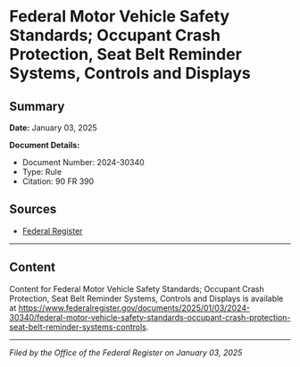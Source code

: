 # Federal Motor Vehicle Safety Standards; Occupant Crash Protection, Seat Belt Reminder Systems, Controls and Displays

## Summary

**Date:** January 03, 2025

**Document Details:**
- Document Number: 2024-30340
- Type: Rule
- Citation: 90 FR 390

## Sources
- [Federal Register](https://www.federalregister.gov/documents/2025/01/03/2024-30340/federal-motor-vehicle-safety-standards-occupant-crash-protection-seat-belt-reminder-systems-controls)

---

## Content

Content for Federal Motor Vehicle Safety Standards; Occupant Crash Protection, Seat Belt Reminder Systems, Controls and Displays is available at https://www.federalregister.gov/documents/2025/01/03/2024-30340/federal-motor-vehicle-safety-standards-occupant-crash-protection-seat-belt-reminder-systems-controls.

---

*Filed by the Office of the Federal Register on January 03, 2025*
